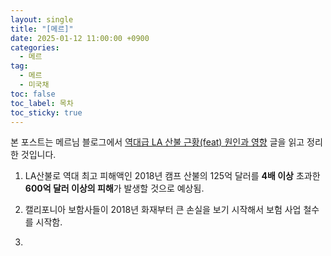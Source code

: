 ```yaml
---
layout: single
title: "[메르]"
date: 2025-01-12 11:00:00 +0900
categories: 
  - 메르
tag: 
  - 메르
  - 미국채
toc: false
toc_label: 목차
toc_sticky: true
---
```


본 포스트는 메르님 블로그에서 [역대급 LA 산불 근황(feat) 원인과 영향](https://blog.naver.com/ranto28/223722697021) 글을 읽고 정리한 것입니다.

1. LA산불로 역대 최고 피해액인 2018년 캠프 산불의 125억 달러를 **4배 이상** 초과한 **600억 달러 이상의 피해**가 발생할 것으로 예상됨.

2. 캘리포니아 보함사들이 2018년 화재부터 큰 손실을 보기 시작해서 보험 사업 철수를 시작함.

3. 